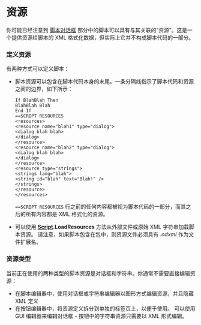 # 资源

你可能已经注意到 [脚本对话框](script_dialogs/README.zh.md) 部分中的脚本可以具有与其关联的“资源”。这是一个提供资源给脚本的 XML 格式化数据，但实际上它并不构成脚本代码的一部分。

### 定义资源

有两种方式可以定义脚本：

- 脚本资源可以包含在脚本代码本身的末尾。一条分隔线指示了脚本代码和资源之间的边界，如下所示：

  

      If BlahBlah Then
      BlahBlah Blah
      End If
      ==SCRIPT RESOURCES
      <resources>
      <resource name="blah1" type="dialog">
      <dialog blah blah>
      </dialog>
      </resource>
      <resource name="blah2" type="dialog">
      <dialog blah blah>
      </dialog>
      </resource>
      <resource type="strings">
      <strings lang="blah">
      <string id="blah" text="Blah!" />
      </strings>
      </resource>
      </resources>

  `==SCRIPT RESOURCES` 行之前的任何内容都被视为脚本代码的一部分，而其之后的所有内容都是 XML 格式化的资源。

- 可以使用 **[Script](/Manual/reference/scripting_reference/scripting_objects/script.zh.md).LoadResources** 方法从外部文件或原始 XML 字符串加载脚本资源。 请注意，如果脚本包含在包中，则资源文件必须具有 *.odxml* 作为文件扩展名。

### 资源类型

当前正在使用的两种类型的脚本资源是对话框和字符串。你通常不需要直接编辑资源：

- 在脚本编辑器中，使用对话框或字符串编辑器以图形方式编辑资源，并且隐藏 XML 定义
- 在按钮编辑器中，将资源定义拆分到单独的标签页上，以便于使用。 可以使用 GUI 编辑器来编辑对话框 - 按钮中的字符串资源只需要以 XML 形式编辑。
